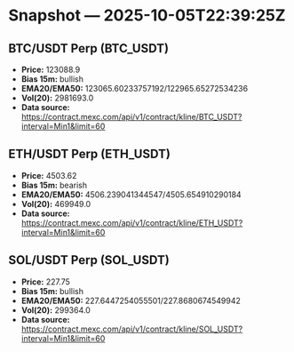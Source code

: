 # Snapshot — 2025-10-05T22:39:25Z

## BTC/USDT Perp (BTC_USDT)
- **Price:** 123088.9
- **Bias 15m:** bullish
- **EMA20/EMA50:** 123065.60233757192/122965.65272534236
- **Vol(20):** 2981693.0
- **Data source:** https://contract.mexc.com/api/v1/contract/kline/BTC_USDT?interval=Min1&limit=60

## ETH/USDT Perp (ETH_USDT)
- **Price:** 4503.62
- **Bias 15m:** bearish
- **EMA20/EMA50:** 4506.239041344547/4505.654910290184
- **Vol(20):** 469949.0
- **Data source:** https://contract.mexc.com/api/v1/contract/kline/ETH_USDT?interval=Min1&limit=60

## SOL/USDT Perp (SOL_USDT)
- **Price:** 227.75
- **Bias 15m:** bullish
- **EMA20/EMA50:** 227.6447254055501/227.8680674549942
- **Vol(20):** 299364.0
- **Data source:** https://contract.mexc.com/api/v1/contract/kline/SOL_USDT?interval=Min1&limit=60
